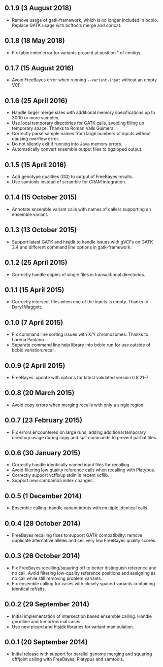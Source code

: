 ## 0.1.9 (3 August 2018)

- Remove usage of gatk-framework, which is no longer included in bcbio. Replace
  GATK usage with bcftools merge and concat.

## 0.1.8 (18 May 2018)

- Fix tabix index error for variants present at position 1 of contigs.

## 0.1.7 (15 August 2016)

- Avoid FreeBayes error when running `--variant-input` without an empty VCF.

## 0.1.6 (25 April 2016)

- Handle larger merge sizes with additional memory specifications up to 3000 or
  more samples.
- Use local temporary directories for GATK calls, avoiding filling up temporary
  space. Thanks to Roman Valls Guimerà.
- Correctly parse sample names from large numbers of inputs without causing
  overflow error.
- Do not silently exit if running into Java memory errors.
- Automatically convert ensemble output files to bgzipped output.

## 0.1.5 (15 April 2016)

- Add genotype qualities (GQ) to output of FreeBayes recalls.
- Use samtools instead of scramble for CRAM integration.

## 0.1.4 (15 October 2015)

- Annotate ensemble variant calls with names of callers supporting an ensemble variant.

## 0.1.3 (13 October 2015)

- Support latest GATK and htsjdk to handle issues with gVCFs on GATK 3.4 and
  different command line options in gatk-framework.

## 0.1.2 (25 April 2015)

- Correctly handle copies of single files in transactional directories.

## 0.1.1 (15 April 2015)

- Correctly intersect files when one of the inputs is empty. Thanks to Daryl
  Waggott.

## 0.1.0 (7 April 2015)

- Fix command line sorting issues with X/Y chromosomes. Thanks to Lorena
  Pantano.
- Separate command line help library into bcbio.run for use outside of
  bcbio.variation.recall.

## 0.0.9 (2 April 2015)

- FreeBayes: update with options for latest validated version 0.9.21-7

## 0.0.8 (20 March 2015)

- Avoid copy errors when merging recalls with only a single region.

## 0.0.7 (23 February 2015)

- Fix errors encountered on large runs, adding additional temporary directory
  usage during copy and spit commands to prevent partial files.

## 0.0.6 (30 January 2015)

- Correctly handle identically named input files for recalling.
- Avoid filtering low quality reference calls when recalling with Platypus.
- Correctly support vcffixup stdin in recent vcflib.
- Support new sambamba index changes.

## 0.0.5 (1 December 2014)

- Ensemble calling: handle variant inputs with multiple identical calls.

## 0.0.4 (28 October 2014)

- FreeBayes recalling fixes to support GATK compatibility: remove
  duplicate alternative alleles and ceil very low FreeBayes quality scores.

## 0.0.3 (26 October 2014)

- Fix FreeBayes recalling/squaring off to better distinguish reference and no
  call. Avoid filtering low-quality reference positions and assigning as no
  call while still removing problem variants.
- Fix ensemble calling for cases with closely spaced variants containing
  identical ref/alts.

## 0.0.2 (29 September 2014)

- Initial implementation of intersection based ensemble calling. Handle
  germline and tumor/normal cases.
- Use new picard and htsjdk libraries for variant manipulation.

## 0.0.1 (20 September 2014)

- Initial release with support for parallel genome merging and squaring
  off/joint calling with FreeBayes, Platypus and samtools.
